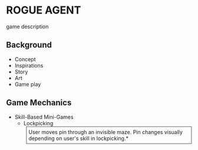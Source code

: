 # ROGUE AGENT
game description

## Background
- Concept
- Inspirations  
- Story
- Art
- Game play 
## Game Mechanics
- Skill-Based Mini-Games
    - Lockpicking  
    <div class="boxBorder">User moves pin through an invisible maze.  Pin changes visually depending on user's skill in lockpicking.*</div>

<style>
    .boxBorder {
     border: 2px solid #999999;
     margin-left: 30px;
     padding: 5px;
   }
</style>